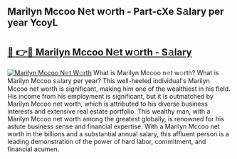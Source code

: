 ## Marilyn Mccoo N𝚎t w𝚘rth - Part-cXe S𝚊lary per year YcoyL

# <h2><a href="http://gc44oh.nevu.top/?p=Marilyn+Mccoo">🔗 👉🔴 Marilyn Mccoo N𝚎t w𝚘rth - S𝚊lary</a></h2>

[![Marilyn Mccoo N𝚎t W𝚘rth](https://i.imgur.com/Oavwk0R.jpeg)](http://gc44oh.nevu.top/?p=Marilyn+Mccoo)
What is Marilyn Mccoo n𝚎t w𝚘rth? What is Marilyn Mccoo s𝚊lary per year?
This well-heeled individual's Marilyn Mccoo net worth is significant, making him one of the wealthiest in his field. His income from his employment is significant, but it is outmatched by Marilyn Mccoo net worth, which is attributed to his diverse business interests and extensive real estate portfolio. This wealthy man, with a Marilyn Mccoo net worth among the greatest globally, is renowned for his astute business sense and financial expertise. With a Marilyn Mccoo net worth in the billions and a substantial annual salary, this affluent person is a leading demonstration of the power of hard labor, commitment, and financial acumen.
